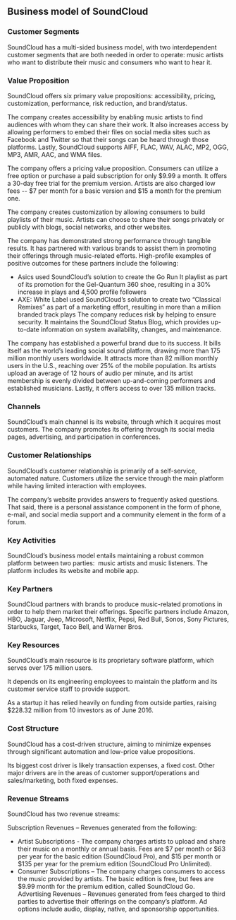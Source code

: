Business model of SoundCloud
----------------------------

 ### Customer Segments

 SoundCloud has a multi-sided business model, with two interdependent customer segments that are both needed in order to operate: music artists who want to distribute their music and consumers who want to hear it.

 ### Value Proposition

 SoundCloud offers six primary value propositions: accessibility, pricing, customization, performance, risk reduction, and brand/status.

 The company creates accessibility by enabling music artists to find audiences with whom they can share their work. It also increases access by allowing performers to embed their files on social media sites such as Facebook and Twitter so that their songs can be heard through those platforms. Lastly, SoundCloud supports AIFF, FLAC, WAV, ALAC, MP2, OGG, MP3, AMR, AAC, and WMA files.

 The company offers a pricing value proposition. Consumers can utilize a free option or purchase a paid subscription for only $9.99 a month. It offers a 30-day free trial for the premium version. Artists are also charged low fees -- $7 per month for a basic version and $15 a month for the premium one.

 The company creates customization by allowing consumers to build playlists of their music. Artists can choose to share their songs privately or publicly with blogs, social networks, and other websites.

 The company has demonstrated strong performance through tangible results. It has partnered with various brands to assist them in promoting their offerings through music-related efforts. High-profile examples of positive outcomes for these partners include the following:

  * Asics used SoundCloud’s solution to create the Go Run It playlist as part of its promotion for the Gel-Quantum 360 shoe, resulting in a 30% increase in plays and 4,500 profile followers
 * AXE: White Label used SoundCloud’s solution to create two “Classical Remixes” as part of a marketing effort, resulting in more than a million branded track plays
  The company reduces risk by helping to ensure security. It maintains the SoundCloud Status Blog, which provides up-to-date information on system availability, changes, and maintenance.

 The company has established a powerful brand due to its success. It bills itself as the world’s leading social sound platform, drawing more than 175 million monthly users worldwide. It attracts more than 82 million monthly users in the U.S., reaching over 25% of the mobile population. Its artists upload an average of 12 hours of audio per minute, and its artist membership is evenly divided between up-and-coming performers and established musicians. Lastly, it offers access to over 135 million tracks.

 ### Channels

 SoundCloud’s main channel is its website, through which it acquires most customers. The company promotes its offering through its social media pages, advertising, and participation in conferences.

 ### Customer Relationships

 SoundCloud’s customer relationship is primarily of a self-service, automated nature. Customers utilize the service through the main platform while having limited interaction with employees.

 The company’s website provides answers to frequently asked questions. That said, there is a personal assistance component in the form of phone, e-mail, and social media support and a community element in the form of a forum.

 ### Key Activities

 SoundCloud’s business model entails maintaining a robust common platform between two parties:  music artists and music listeners. The platform includes its website and mobile app.

 ### Key Partners

 SoundCloud partners with brands to produce music-related promotions in order to help them market their offerings. Specific partners include Amazon, HBO, Jaguar, Jeep, Microsoft, Netflix, Pepsi, Red Bull, Sonos, Sony Pictures, Starbucks, Target, Taco Bell, and Warner Bros.

 ### Key Resources

 SoundCloud’s main resource is its proprietary software platform, which serves over 175 million users.

 It depends on its engineering employees to maintain the platform and its customer service staff to provide support.

 As a startup it has relied heavily on funding from outside parties, raising $228.32 million from 10 investors as of June 2016.

 ### Cost Structure

 SoundCloud has a cost-driven structure, aiming to minimize expenses through significant automation and low-price value propositions.

 Its biggest cost driver is likely transaction expenses, a fixed cost. Other major drivers are in the areas of customer support/operations and sales/marketing, both fixed expenses.

 ### Revenue Streams

 SoundCloud has two revenue streams:

 Subscription Revenues – Revenues generated from the following:

  * Artist Subscriptions - The company charges artists to upload and share their music on a monthly or annual basis. Fees are $7 per month or $63 per year for the basic edition (SoundCloud Pro), and $15 per month or $135 per year for the premium edition (SoundCloud Pro Unlimited).
 * Consumer Subscriptions – The company charges consumers to access the music provided by artists. The basic edition is free, but fees are $9.99 month for the premium edition, called SoundCloud Go.
  Advertising Revenues – Revenues generated from fees charged to third parties to advertise their offerings on the company’s platform. Ad options include audio, display, native, and sponsorship opportunities.